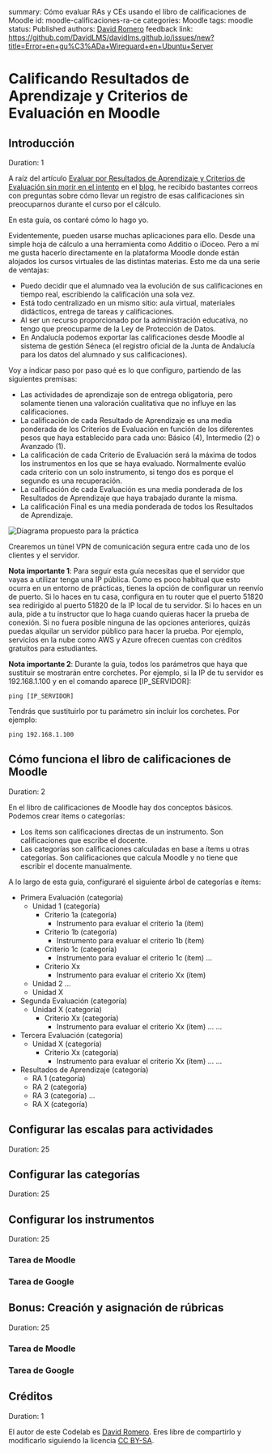 summary: Cómo evaluar RAs y CEs usando el libro de calificaciones de Moodle
id: moodle-calificaciones-ra-ce
categories: Moodle
tags: moodle
status: Published
authors: [David Romero](https://davidlms.com)
feedback link: https://github.com/DavidLMS/davidlms.github.io/issues/new?title=Error+en+gu%C3%ADa+Wireguard+en+Ubuntu+Server

# Calificando Resultados de Aprendizaje y Criterios de Evaluación en Moodle
## Introducción
Duration: 1

A raíz del artículo [Evaluar por Resultados de Aprendizaje y Criterios de Evaluación sin morir en el intento](https://davidlms.com/evaluar-por-resultados-de-aprendizaje-y-criterios-de-evaluación-sin-morir-en-el-intento/) en el [blog](https://davidlms.com), he recibido bastantes correos con preguntas sobre cómo llevar un registro de esas calificaciones sin preocuparnos durante el curso por el cálculo.

En esta guía, os contaré cómo lo hago yo.

Evidentemente, pueden usarse muchas aplicaciones para ello. Desde una simple hoja de cálculo a una herramienta como Additio o iDoceo. Pero a mí me gusta hacerlo directamente en la plataforma Moodle donde están alojados los cursos virtuales de las distintas materias. Esto me da una serie de ventajas:
- Puedo decidir que el alumnado vea la evolución de sus calificaciones en tiempo real, escribiendo la calificación una sola vez.
- Está todo centralizado en un mismo sitio: aula virtual, materiales didácticos, entrega de tareas y calificaciones.
- Al ser un recurso proporcionado por la administración educativa, no tengo que preocuparme de la Ley de Protección de Datos.
- En Andalucía podemos exportar las calificaciones desde Moodle al sistema de gestión Séneca (el registro oficial de la Junta de Andalucía para los datos del alumnado y sus calificaciones).

Voy a indicar paso por paso qué es lo que configuro, partiendo de las siguientes premisas:
- Las actividades de aprendizaje son de entrega obligatoria, pero solamente tienen una valoración cualitativa que no influye en las calificaciones.
- La calificación de cada Resultado de Aprendizaje es una media ponderada de los Criterios de Evaluación en función de los diferentes pesos que haya establecido para cada uno: Básico (4), Intermedio (2) o Avanzado (1).
- La calificación de cada Criterio de Evaluación será la máxima de todos los instrumentos en los que se haya evaluado. Normalmente evalúo cada criterio con un solo instrumento, si tengo dos es porque el segundo es una recuperación.
- La calificación de cada Evaluación es una media ponderada de los Resultados de Aprendizaje que haya trabajado durante la misma.
- La calificación Final es una media ponderada de todos los Resultados de Aprendizaje.

![Diagrama propuesto para la práctica](img/diagrama.png)

Crearemos un túnel VPN de comunicación segura entre cada uno de los clientes y el servidor.

**Nota importante 1**: Para seguir esta guía necesitas que el servidor que vayas a utilizar tenga una IP pública. Como es poco habitual que esto ocurra en un entorno de prácticas, tienes la opción de configurar un reenvío de puerto.
Si lo haces en tu casa, configura en tu router que el puerto 51820 sea redirigido al puerto 51820 de la IP local de tu servidor.
Si lo haces en un aula, pide a tu instructor que lo haga cuando quieras hacer la prueba de conexión.
Si no fuera posible ninguna de las opciones anteriores, quizás puedas alquilar un servidor público para hacer la prueba. Por ejemplo, servicios en la nube como AWS y Azure ofrecen cuentas con créditos gratuitos para estudiantes.

**Nota importante 2**: Durante la guía, todos los parámetros que haya que sustituir se mostrarán entre corchetes. Por ejemplo, si la IP de tu servidor es 192.168.1.100 y en el comando aparece [IP_SERVIDOR]:
```
ping [IP_SERVIDOR]
```
Tendrás que sustituirlo por tu parámetro sin incluir los corchetes. Por ejemplo:
```
ping 192.168.1.100
```
<!-- ------------------------ -->
## Cómo funciona el libro de calificaciones de Moodle
Duration: 2

En el libro de calificaciones de Moodle hay dos conceptos básicos. Podemos crear ítems o categorías:
- Los ítems son calificaciones directas de un instrumento. Son calificaciones que escribe el docente.
- Las categorías son calificaciones calculadas en base a ítems u otras categorías. Son calificaciones que calcula Moodle y no tiene que escribir el docente manualmente.

A lo largo de esta guía, configuraré el siguiente árbol de categorías e ítems:

- Primera Evaluación (categoría)
  - Unidad 1 (categoría)
    - Criterio 1a (categoría)
      - Instrumento para evaluar el criterio 1a (ítem)
    - Criterio 1b (categoría)
      - Instrumento para evaluar el criterio 1b (ítem)
    - Criterio 1c (categoría)
      - Instrumento para evaluar el criterio 1c (ítem)
    ...
    - Criterio Xx
      - Instrumento para evaluar el criterio Xx (ítem)
  - Unidad 2
  ...
  - Unidad X
- Segunda Evaluación (categoría)
  - Unidad X (categoría)
    - Criterio Xx (categoría)
      - Instrumento para evaluar el criterio Xx (ítem)
    ...
  ...
- Tercera Evaluación (categoría)
  - Unidad X (categoría)
    - Criterio Xx (categoría)
      - Instrumento para evaluar el criterio Xx (ítem)
    ...
  ...
- Resultados de Aprendizaje (categoría)
  - RA 1 (categoría)
  - RA 2 (categoría)
  - RA 3 (categoría)
  ...
  - RA X (categoría)

<!-- ------------------------ -->
## Configurar las escalas para actividades
Duration: 25

<!-- ------------------------ -->
## Configurar las categorías
Duration: 25

<!-- ------------------------ -->
## Configurar los instrumentos
Duration: 25

### Tarea de Moodle

### Tarea de Google

<!-- ------------------------ -->
## Bonus: Creación y asignación de rúbricas
Duration: 25

### Tarea de Moodle

### Tarea de Google

<!-- ------------------------ -->
## Créditos
Duration: 1

El autor de este Codelab es [David Romero](https://davidlms.com/). Eres libre de compartirlo y modificarlo siguiendo la licencia [CC BY-SA](https://creativecommons.org/licenses/by-sa/4.0/deed.es).